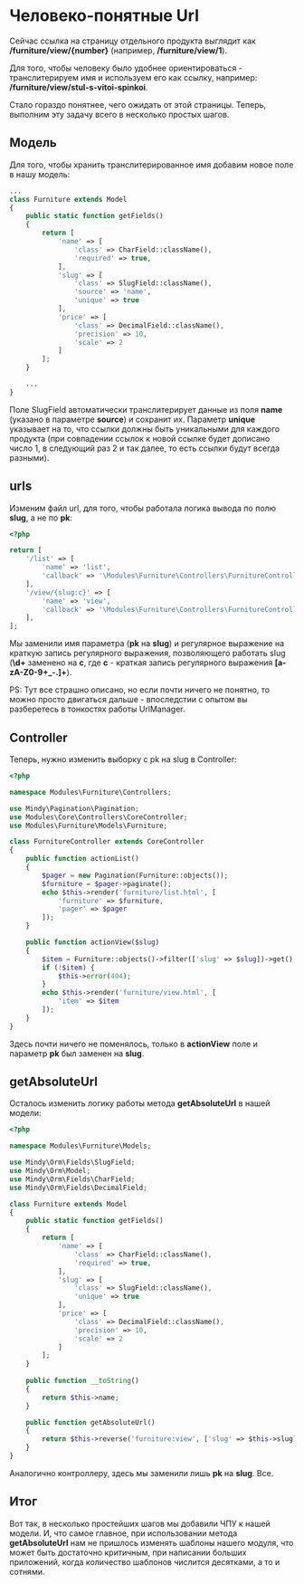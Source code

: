 # Человеко-понятные Url

Сейчас ссылка на страницу отдельного продукта выглядит как **/furniture/view/{number}** (например, **/furniture/view/1**).

Для того, чтобы человеку было удобнее ориентироваться - транслитерируем имя и используем его как ссылку, например: **/furniture/view/stul-s-vitoi-spinkoi**.

Стало гораздо понятнее, чего ожидать от этой страницы. Теперь, выполним эту задачу всего в несколько простых шагов. 

## Модель

Для того, чтобы хранить транслитерированное имя добавим новое поле в нашу модель: 

```php
...
class Furniture extends Model
{
    public static function getFields()
    {
        return [
            'name' => [
                'class' => CharField::className(),
                'required' => true,
            ],
            'slug' => [
                'class' => SlugField::className(),
                'source' => 'name',
                'unique' => true
            ],
            'price' => [
                'class' => DecimalField::className(),
                'precision' => 10,
                'scale' => 2
            ]
        ];
    }

    ...
}
```

Поле SlugField автоматически транслитерирует данные из поля **name** (указано в параметре **source**) и сохранит их. 
Параметр **unique** указывает на то, что ссылки должны быть уникальными для каждого продукта 
(при совпадении ссылок к новой ссылке будет дописано число 1, в следующий раз 2 и так далее, то есть ссылки будут всегда разными).

## urls

Изменим файл url, для того, чтобы работала логика вывода по полю **slug**, а не по **pk**:

```php
<?php

return [
    '/list' => [
        'name' => 'list',
        'callback' => '\Modules\Furniture\Controllers\FurnitureController:list',
    ],
    '/view/{slug:c}' => [
        'name' => 'view',
        'callback' => '\Modules\Furniture\Controllers\FurnitureController:view',
    ],
];
```

Мы заменили имя параметра (**pk** на **slug**) и регулярное выражение на краткую запись регулярного выражения, 
позволяющего работать slug (**\d+** заменено на **c**, где **c** - краткая запись регулярного выражения **[a-zA-Z0-9+_\-\.]+**).

PS: Тут все страшно описано, но если почти ничего не понятно, то можно просто двигаться дальше - впоследстии с опытом вы разберетесь в тонкостях работы UrlManager.

## Controller

Теперь, нужно изменить выборку с pk на slug в Controller:

```php
<?php

namespace Modules\Furniture\Controllers;

use Mindy\Pagination\Pagination;
use Modules\Core\Controllers\CoreController;
use Modules\Furniture\Models\Furniture;

class FurnitureController extends CoreController
{
    public function actionList()
    {
        $pager = new Pagination(Furniture::objects());
        $furniture = $pager->paginate();
        echo $this->render('furniture/list.html', [
            'furniture' => $furniture,
            'pager' => $pager
        ]);
    }

    public function actionView($slug)
    {
        $item = Furniture::objects()->filter(['slug' => $slug])->get();
        if (!$item) {
            $this->error(404);
        }
        echo $this->render('furniture/view.html', [
            'item' => $item
        ]);
    }
}
```

Здесь почти ничего не поменялось, только в **actionView** поле и параметр **pk** был заменен на **slug**.

## getAbsoluteUrl

Осталось изменить логику работы метода **getAbsoluteUrl** в нашей модели:

```php
<?php

namespace Modules\Furniture\Models;

use Mindy\Orm\Fields\SlugField;
use Mindy\Orm\Model;
use Mindy\Orm\Fields\CharField;
use Mindy\Orm\Fields\DecimalField;

class Furniture extends Model
{
    public static function getFields()
    {
        return [
            'name' => [
                'class' => CharField::className(),
                'required' => true,
            ],
            'slug' => [
                'class' => SlugField::className(),
                'unique' => true
            ],
            'price' => [
                'class' => DecimalField::className(),
                'precision' => 10,
                'scale' => 2
            ]
        ];
    }
    
    public function __toString()
    {
        return $this->name;
    }

    public function getAbsoluteUrl()
    {
        return $this->reverse('furniture:view', ['slug' => $this->slug]);
    }
}
```

Аналогично контроллеру, здесь мы заменили лишь **pk** на **slug**. Все.

## Итог

Вот так, в несколько простейших шагов мы добавили ЧПУ к нашей модели. 
И, что самое главное, при использовании метода **getAbsoluteUrl** нам не пришлось изменять шаблоны нашего модуля, 
что может быть достаточно критичным, при написании больших приложений, когда количество шаблонов числится десятками, 
а то и сотнями.
